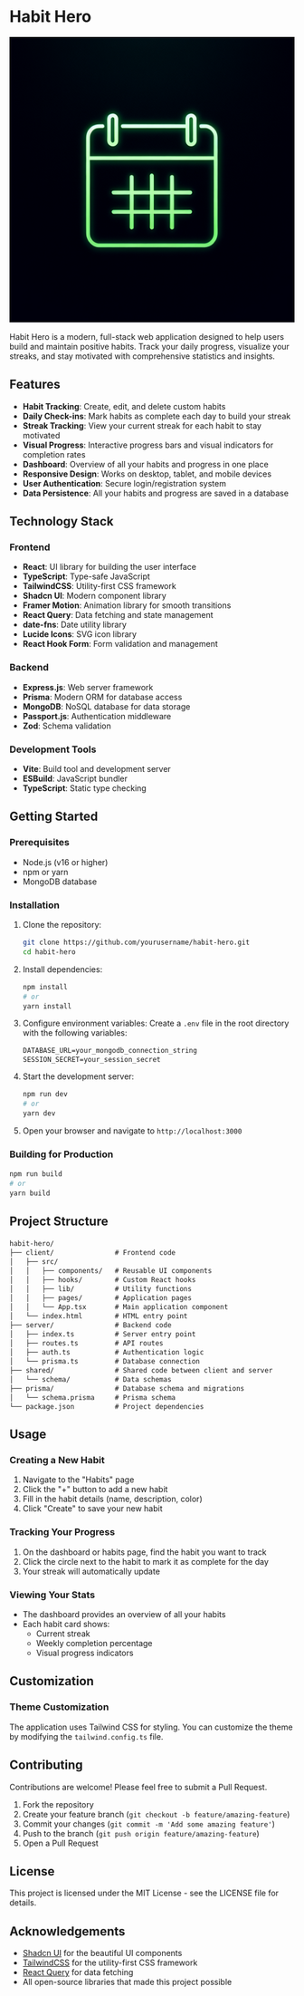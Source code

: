 # Habit Hero

![Habit Hero](generated-icon.png)

Habit Hero is a modern, full-stack web application designed to help users build and maintain positive habits. Track your daily progress, visualize your streaks, and stay motivated with comprehensive statistics and insights.

## Features

- **Habit Tracking**: Create, edit, and delete custom habits
- **Daily Check-ins**: Mark habits as complete each day to build your streak
- **Streak Tracking**: View your current streak for each habit to stay motivated
- **Visual Progress**: Interactive progress bars and visual indicators for completion rates
- **Dashboard**: Overview of all your habits and progress in one place
- **Responsive Design**: Works on desktop, tablet, and mobile devices
- **User Authentication**: Secure login/registration system
- **Data Persistence**: All your habits and progress are saved in a database

## Technology Stack

### Frontend

- **React**: UI library for building the user interface
- **TypeScript**: Type-safe JavaScript
- **TailwindCSS**: Utility-first CSS framework
- **Shadcn UI**: Modern component library
- **Framer Motion**: Animation library for smooth transitions
- **React Query**: Data fetching and state management
- **date-fns**: Date utility library
- **Lucide Icons**: SVG icon library
- **React Hook Form**: Form validation and management

### Backend

- **Express.js**: Web server framework
- **Prisma**: Modern ORM for database access
- **MongoDB**: NoSQL database for data storage
- **Passport.js**: Authentication middleware
- **Zod**: Schema validation

### Development Tools

- **Vite**: Build tool and development server
- **ESBuild**: JavaScript bundler
- **TypeScript**: Static type checking

## Getting Started

### Prerequisites

- Node.js (v16 or higher)
- npm or yarn
- MongoDB database

### Installation

1. Clone the repository:

   ```bash
   git clone https://github.com/yourusername/habit-hero.git
   cd habit-hero
   ```

2. Install dependencies:

   ```bash
   npm install
   # or
   yarn install
   ```

3. Configure environment variables:
   Create a `.env` file in the root directory with the following variables:

   ```
   DATABASE_URL=your_mongodb_connection_string
   SESSION_SECRET=your_session_secret
   ```

4. Start the development server:

   ```bash
   npm run dev
   # or
   yarn dev
   ```

5. Open your browser and navigate to `http://localhost:3000`

### Building for Production

```bash
npm run build
# or
yarn build
```

## Project Structure

```
habit-hero/
├── client/               # Frontend code
│   ├── src/
│   │   ├── components/   # Reusable UI components
│   │   ├── hooks/        # Custom React hooks
│   │   ├── lib/          # Utility functions
│   │   ├── pages/        # Application pages
│   │   └── App.tsx       # Main application component
│   └── index.html        # HTML entry point
├── server/               # Backend code
│   ├── index.ts          # Server entry point
│   ├── routes.ts         # API routes
│   ├── auth.ts           # Authentication logic
│   └── prisma.ts         # Database connection
├── shared/               # Shared code between client and server
│   └── schema/           # Data schemas
├── prisma/               # Database schema and migrations
│   └── schema.prisma     # Prisma schema
└── package.json          # Project dependencies
```

## Usage

### Creating a New Habit

1. Navigate to the "Habits" page
2. Click the "+" button to add a new habit
3. Fill in the habit details (name, description, color)
4. Click "Create" to save your new habit

### Tracking Your Progress

1. On the dashboard or habits page, find the habit you want to track
2. Click the circle next to the habit to mark it as complete for the day
3. Your streak will automatically update

### Viewing Your Stats

- The dashboard provides an overview of all your habits
- Each habit card shows:
  - Current streak
  - Weekly completion percentage
  - Visual progress indicators

## Customization

### Theme Customization

The application uses Tailwind CSS for styling. You can customize the theme by modifying the `tailwind.config.ts` file.

## Contributing

Contributions are welcome! Please feel free to submit a Pull Request.

1. Fork the repository
2. Create your feature branch (`git checkout -b feature/amazing-feature`)
3. Commit your changes (`git commit -m 'Add some amazing feature'`)
4. Push to the branch (`git push origin feature/amazing-feature`)
5. Open a Pull Request

## License

This project is licensed under the MIT License - see the LICENSE file for details.

## Acknowledgements

- [Shadcn UI](https://ui.shadcn.com/) for the beautiful UI components
- [TailwindCSS](https://tailwindcss.com/) for the utility-first CSS framework
- [React Query](https://tanstack.com/query/latest/) for data fetching
- All open-source libraries that made this project possible
